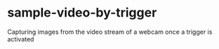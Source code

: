 # sample-video-by-trigger
Capturing images from the video stream of a webcam once a trigger is activated 
